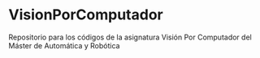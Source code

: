 # VisionPorComputador
Repositorio para los códigos de la asignatura Visión Por Computador del Máster de Automática y Robótica
